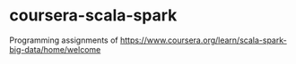 # coursera-scala-spark
Programming assignments of https://www.coursera.org/learn/scala-spark-big-data/home/welcome
